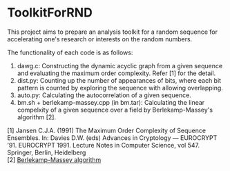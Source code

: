# ToolkitForRND
This project aims to prepare an analysis toolkit for a random sequence for accelerating one's research or interests on the random numbers.

The functionality of each code is as follows:
1. dawg.c: Constructing the dynamic acyclic graph from a given sequence and evaluating the maximum order complexity. Refer [1] for the detail.
2. dist.py: Counting up the number of appearances of bits, where each bit pattern is counted by exploring the sequence with allowing overlapping.
3. auto.py: Calculating the autocorrelation of a given sequence.
4. bm.sh + berlekamp-massey.cpp (in bm.tar): Calculating the linear compelxity of a given sequence over a field by Berlekamp-Massey's algorithm [2]. 

[1] Jansen C.J.A. (1991) The Maximum Order Complexity of Sequence Ensembles. In: Davies D.W. (eds) Advances in Cryptology — EUROCRYPT ’91. EUROCRYPT 1991. Lecture Notes in Computer Science, vol 547. Springer, Berlin, Heidelberg <br />
[2] [Berlekamp-Massey algorithm](https://encyclopediaofmath.org/index.php?title=Berlekamp-Massey_algorithm)

